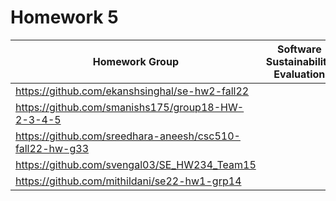 # Homework 5

| Homework Group | Software Sustainability Evaluation | Self-assessment | Supporting Links |
| --- | --- | --- | --- |
| https://github.com/ekanshsinghal/se-hw2-fall22 | | | |
| https://github.com/smanishs175/group18-HW-2-3-4-5 | | | |
| https://github.com/sreedhara-aneesh/csc510-fall22-hw-g33 | | | |
| https://github.com/svengal03/SE_HW234_Team15 | | | |
| https://github.com/mithildani/se22-hw1-grp14 | | | |	